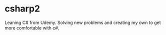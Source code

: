 # csharp2


Leaning C# from Udemy. Solving new problems and creating my own to get more comfortable with c#.